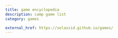 ```yaml
---
title: game encyclopedia
description: camp game list
category: games

external_href: https://selassid.github.io/games/
---
```

